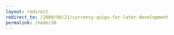 ```yaml
---
layout: redirect
redirect_to: /2009/08/21/currency-quips-for-later-development
permalink: /node/30
---
```

